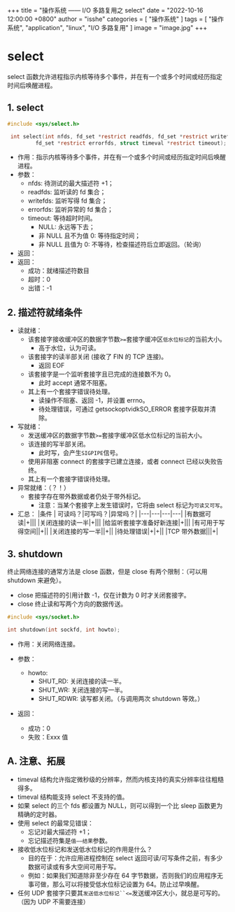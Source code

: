 +++
title = "操作系统 —— I/O 多路复用之 select"
date = "2022-10-16 12:00:00 +0800"
author = "isshe"
categories = [ "操作系统" ]
tags = [ "操作系统", "application", "linux", "I/O 多路复用" ]
image = "image.jpg"
+++


# select
select 函数允许进程指示内核等待多个事件，并在有一个或多个时间或经历指定时间后唤醒进程。

## 1. select
```c
#include <sys/select.h>

 int select(int nfds, fd_set *restrict readfds, fd_set *restrict writefds,
         fd_set *restrict errorfds, struct timeval *restrict timeout);
```
* 作用：指示内核等待多个事件，并在有一个或多个时间或经历指定时间后唤醒进程。
* 参数：
    * nfds: 待测试的最大描述符 +1；
    * readfds: 监听读的 fd 集合；
    * writefds: 监听写得 fd 集合；
    * errorfds: 监听异常的 fd 集合；
    * timeout: 等待超时时间。
        * NULL: 永远等下去；
        * 非 NULL 且不为值 0: 等待指定时间；
        * 非 NULL 且值为 0: 不等待，检查描述符后立即返回。（轮询）
* 返回：
* 返回：
    * 成功：就绪描述符数目
    * 超时：0
    * 出错：-1

## 2. 描述符就绪条件
* 读就绪：
    * 该套接字接收缓冲区的数据字节数`>=`套接字缓冲区`低水位标记`的当前大小。
        * 高于水位，认为可读。
    * 该套接字的读半部关闭 (接收了 FIN 的 TCP 连接)。
        * 返回 EOF
    * 该套接字是一个监听套接字且已完成的连接数不为 0。
        * 此时 accept 通常不阻塞。
    * 其上有一个套接字错误待处理。
        * 读操作不阻塞、返回 -1，并设置 errno。
        * 待处理错误，可通过 getsockoptvidkSO_ERROR 套接字获取并清除。
* 写就绪：
    * 发送缓冲区的数据字节数`>=`套接字缓冲区低水位标记的当前大小。
    * 该连接的写半部关闭。
        * 此时写，会产生`SIGPIPE`信号。
    * 使用非阻塞 connect 的套接字已建立连接，或者 connect 已经以失败告终。
    * 其上有一个套接字错误待处理。
* 异常就绪：（？！）
    * 套接字存在带外数据或者仍处于带外标记。
        * 注意：当某个套接字上发生错误时，它将由 select 标记为`可读又可写`。
* 汇总：
|条件 | 可读吗？|可写吗？|异常吗？|
|---|---|---|---|
|有数据可读|+|||
|关闭连接的读一半|+|||
|给监听套接字准备好新连接|+|||
|有可用于写得空间||+||
|关闭连接的写一半||+||
|待处理错误|+|+||
|TCP 带外数据|||+|

## 3. shutdown
终止网络连接的通常方法是 close 函数，但是 close 有两个限制：（可以用 shutdown 来避免）。
* close 把描述符的引用计数 -1，仅在计数为 0 时才关闭套接字。
* close 终止读和写两个方向的数据传送。
```c
#include <sys/socket.h>

int shutdown(int sockfd, int howto);
```
* 作用：关闭网络连接。
* 参数：
    * howto:
        * SHUT_RD: 关闭连接的读一半。
        * SHUT_WR: 关闭连接的写一半。
        * SHUT_RDWR: 读写都关闭。（与调用两次 shutdown 等效。）

* 返回：
    * 成功：0
    * 失败：Exxx 值

## A. 注意、拓展
* timeval 结构允许指定微秒级的分辨率，然而内核支持的真实分辨率往往粗糙得多。
* timeval 结构能支持 select 不支持的值。
* 如果 select 的三个 fds 都设置为 NULL，则可以得到一个比 sleep 函数更为精确的定时器。
* 使用 select 的最常见错误：
    * 忘记对最大描述符 +1；
    * 忘记描述符集是`值——结果`参数。
* 接收低水位标记和发送低水位标记的作用是什么？
    * 目的在于：允许应用进程控制在 select 返回可读/可写条件之前，有多少数据可读或有多大空间可用于写。
    * 例如：如果我们知道除非至少存在 64 字节数据，否则我们的应用程序无事可做，那么可以将接受低水位标记设置为 64。防止过早唤醒。
* 任何 UDP 套接字只要其`发送低水位标记``<=`发送缓冲区大小，就总是可写的。（因为 UDP 不需要连接）
